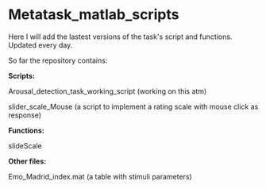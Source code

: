 # Metatask_matlab_scripts
Here I will add the lastest versions of the task's script and functions. Updated every day.

So far the repository contains:


**Scripts:**

Arousal_detection_task_working_script (working on this atm)

slider_scale_Mouse (a script to implement a rating scale with mouse click as response)



**Functions:**

slideScale



**Other files:**

Emo_Madrid_index.mat (a table with stimuli parameters)
